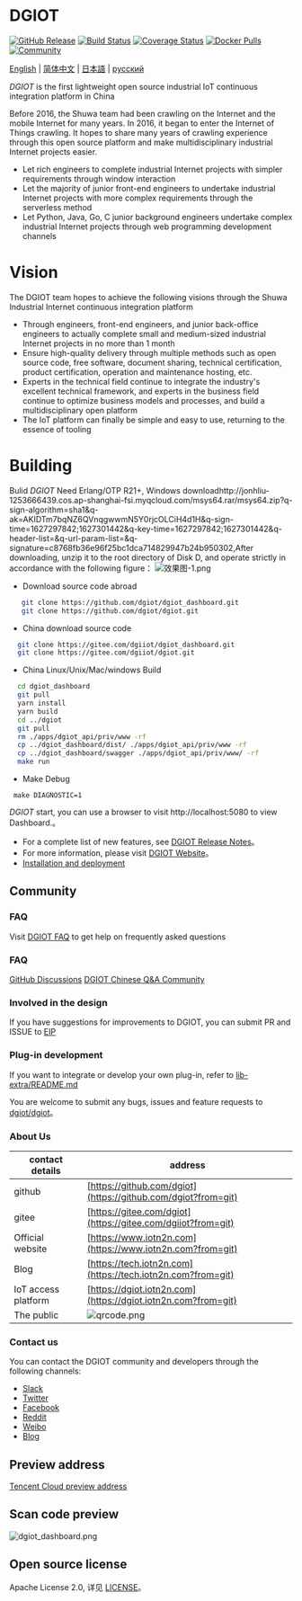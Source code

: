 #  DGIOT

[![GitHub Release](https://img.shields.io/github/release/dgiot/dgiot?color=brightgreen)](https://github.com/dgiot/dgiot/releases)
[![Build Status](https://travis-ci.org/dgiot/dgiot.svg)](https://travis-ci.org/dgiot/dgiot)
[![Coverage Status](https://coveralls.io/repos/github/dgiot/dgiot/badge.svg)](https://coveralls.io/github/dgiot/dgiot)
[![Docker Pulls](https://img.shields.io/docker/pulls/dgiot/dgiot)](https://hub.docker.com/r/dgiot/dgiot)
[![Community](https://img.shields.io/badge/Community-DGIOT-yellow)](https://tech.iotn2n.com)

[English](./README.md) | [简体中文](./README-CN.md) | [日本語](./README-JP.md) | [русский](./README-RU.md)

*DGIOT*  is the first lightweight open source industrial IoT continuous integration platform in China

Before 2016, the Shuwa team had been crawling on the Internet and the mobile Internet for many years. In 2016, it began to enter the Internet of Things crawling. It hopes to share many years of crawling experience through this open source platform and make multidisciplinary industrial Internet projects easier.
   + Let rich engineers to complete industrial Internet projects with simpler requirements through window interaction
   + Let the majority of junior front-end engineers to undertake industrial Internet projects with more complex requirements through the serverless method
   + Let Python, Java, Go, C junior background engineers undertake complex industrial Internet projects through web programming development channels

# Vision
  The DGIOT team hopes to achieve the following visions through the Shuwa Industrial Internet continuous integration platform
  + Through engineers, front-end engineers, and junior back-office engineers to actually complete small and medium-sized industrial Internet projects in no more than 1 month
  + Ensure high-quality delivery through multiple methods such as open source code, free software, document sharing, technical certification, product certification, operation and maintenance hosting, etc.
  + Experts in the technical field continue to integrate the industry's excellent technical framework, and experts in the business field continue to optimize business models and processes, and build a multidisciplinary open platform
  + The IoT platform can finally be simple and easy to use, returning to the essence of tooling

# Building

 Bulid *DGIOT* Need Erlang/OTP R21+, Windows downloadhttp://jonhliu-1253666439.cos.ap-shanghai-fsi.myqcloud.com/msys64.rar/msys64.zip?q-sign-algorithm=sha1&q-ak=AKIDTm7bqNZ6QVnqgwwmN5Y0rjcOLCiH4d1H&q-sign-time=1627297842;1627301442&q-key-time=1627297842;1627301442&q-header-list=&q-url-param-list=&q-signature=c8768fb36e96f25bc1dca714829947b24b950302,After downloading, unzip it to the root directory of Disk D, and operate strictly in accordance with the following figure：
![效果图-1.png](http://dgiot-1253666439.cos.ap-shanghai-fsi.myqcloud.com/msys64.rar/%E6%95%88%E6%9E%9C%E5%9B%BE-1.png)

 +  Download source code abroad
  ```bash
     git clone https://github.com/dgiot/dgiot_dashboard.git
     git clone https://github.com/dgiot/dgiot.git
   ```

 +  China download source code
   ```bash
     git clone https://gitee.com/dgiiot/dgiot_dashboard.git
     git clone https://gitee.com/dgiiot/dgiot.git
   ```

 +  China Linux/Unix/Mac/windows Build
  ```bash
    cd dgiot_dashboard
    git pull
    yarn install
    yarn build
    cd ../dgiot
    git pull
    rm ./apps/dgiot_api/priv/www -rf
    cp ../dgiot_dashboard/dist/ ./apps/dgiot_api/priv/www -rf
    cp ../dgiot_dashboard/swagger ./apps/dgiot_api/priv/www/ -rf
    make run
 ```
+ Make Debug
 ```
  make DIAGNOSTIC=1
 ```
 *DGIOT* start, you can use a browser to visit http://localhost:5080 to view Dashboard.。

- For a complete list of new features, see [DGIOT Release Notes](https://github.com/dgiot/dgiot/releases)。
- For more information, please visit [DGIOT Website](https://tech.iotn2n.com/)。
- [Installation and deployment](https://github.com/dgiot/dgiot_deploy)

## Community

### FAQ

Visit [DGIOT FAQ](https://tech.iotn2n.com/en/backend/) to get help on frequently asked questions

### FAQ

[GitHub Discussions](https://github.com/dgiot/dgiot_server/discussions)
[DGIOT Chinese Q&A Community](https://tech.iotn2n.com/)

### Involved in the design

If you have suggestions for improvements to DGIOT, you can submit PR and ISSUE to [EIP](https://github.com/dgiot/eip)

### Plug-in development

If you want to integrate or develop your own plug-in, refer to [lib-extra/README.md](./lib-extra/README.md)

You are welcome to submit any bugs, issues and feature requests to [dgiot/dgiot](https://github.com/dgiot/dgiot/issues)。

### About Us
| contact details       | address                                                                                      |
| -------------- | ----------------------------------------------------------------------------------------- |
| github         | [https://github.com/dgiot](https://github.com/dgiot?from=git)                             |
| gitee          | [https://gitee.com/dgiot](https://gitee.com/dgiiot?from=git)                              |
| Official website           | [https://www.iotn2n.com](https://www.iotn2n.com?from=git)                                 |
| Blog           | [https://tech.iotn2n.com](https://tech.iotn2n.com?from=git)                               |
| IoT access platform | [https://dgiot.iotn2n.com](https://dgiot.iotn2n.com?from=git)                             |
| The public         | ![qrcode.png](http://dgiot-1253666439.cos.ap-shanghai-fsi.myqcloud.com/wechat/qrcode.png) |

### Contact us
You can contact the DGIOT community and developers through the following channels:
- [Slack](https://slack-invite.dgiot.com)
- [Twitter](https://twitter.com/dgiotTech)
- [Facebook](https://www.facebook.com/dgiot)
- [Reddit](https://www.reddit.com/r/dgiot/)
- [Weibo](https://weibo.com/dgiot)
- [Blog](https://www.dgiot.cn/blog)

## Preview address
[Tencent Cloud preview address](https://dgiotdashboard-8gb17b3673ff6cdd-1253666439.ap-shanghai.app.tcloudbase.com?ftom=git)

## Scan code preview
![dgiot_dashboard.png](http://dgiot-1253666439.cos.ap-shanghai-fsi.myqcloud.com/wechat/dgiot_dashboard.png)


## Open source license
Apache License 2.0, 详见 [LICENSE](./LICENSE)。
